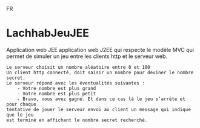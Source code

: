 FR

# LachhabJeuJEE
Application web JEE application web J2EE qui respecte le modèle MVC qui permet de simuler un jeu entre les clients http et le serveur web.  

    Le serveur choisit un nombre aléatoire entre 0 et 100
    Un client http connecté, doit saisir un nombre pour deviner le nombre secret.
    Le serveur répond avec les éventualités suivantes :
		- Votre nombre est plus grand
		- Votre nombre est plus petit
		- Bravo, vous avez gagné. Et dans ce cas là le jeu s’arrête et pour chaque
	tentative de jouer le serveur envoi au client un message qui indique que le jeu
	est terminé en affichant le nombre secret recherché.
